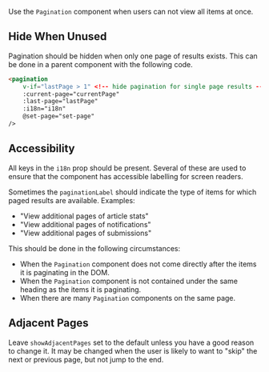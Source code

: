 
Use the `Pagination` component when users can not view all items at once.

## Hide When Unused

Pagination should be hidden when only one page of results exists. This can be done in a parent component with the following code.

```html
<pagination
	v-if="lastPage > 1" <!-- hide pagination for single page results -->
	:current-page="currentPage"
	:last-page="lastPage"
	:i18n="i18n"
	@set-page="set-page"
/>
```

## Accessibility

All keys in the `i18n` prop should be present. Several of these are used to ensure that the component has accessible labelling for screen readers.

Sometimes the `paginationLabel` should indicate the type of items for which paged results are available. Examples:

- "View additional pages of article stats"
- "View additional pages of notifications"
- "View additional pages of submissions"

This should be done in the following circumstances:

- When the `Pagination` component does not come directly after the items it is paginating in the DOM.
- When the `Pagination` component is not contained under the same heading as the items it is paginating.
- When there are many `Pagination` components on the same page.

## Adjacent Pages

Leave `showAdjacentPages` set to the default unless you have a good reason to change it. It may be changed when the user is likely to want to "skip" the next or previous page, but not jump to the end.
